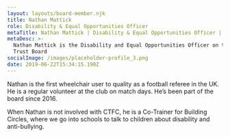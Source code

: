 ```yaml
---
layout: layouts/board-member.njk
title: Nathan Mattick
role: Disability & Equal Opportunities Officer
metaTitle: Nathan Mattick | Disability & Equal Opportunities Officer | Robins Trust
metaDesc: >-
  Nathan Mattick is the Disability and Equal Opportunities Officer on the Robins
  Trust Board
socialImage: /images/placeholder-profile_3.png
date: 2019-06-22T15:34:15.190Z
---
```


Nathan is the first wheelchair user to quality as a football referee in the UK. He is a regular volunteer at the club on match days. He’s been part of the board since 2016.

When Nathan is not involved with CTFC, he is a Co-Trainer for Building Circles, where we go into schools to talk to children about disability and anti-bullying.
